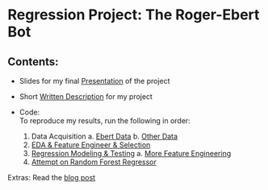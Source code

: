 # Regression Project: The Roger-Ebert Bot

## Contents:
- Slides for my final [Presentation](https://github.com/crystal-ctrl/regression_project/blob/c570d9cc3db996f363387e842fb59bae50172828/Regression%20Presentation.pdf) of the project
- Short [Written Description](https://github.com/crystal-ctrl/regression_project/blob/c570d9cc3db996f363387e842fb59bae50172828/Write%20Up.md) for my project

- Code: <br />
  To reproduce my results, run the following in order: <br />
  1. Data Acquisition
    a. [Ebert Data](https://github.com/crystal-ctrl/regression_project/blob/ba6607148f5924f74489de0370b86f1fb76d835d/1A_Data%20Acquisition%20(Ebert%20Data%20Scraping%20&%20Cleaning).ipynb)
    b. [Other Data](https://github.com/crystal-ctrl/regression_project/blob/ba6607148f5924f74489de0370b86f1fb76d835d/1B_More%20Data%20Acquisition%20and%20Cleaning.ipynb)
  2. [EDA & Feature Engineer & Selection](https://github.com/crystal-ctrl/regression_project/blob/ba6607148f5924f74489de0370b86f1fb76d835d/2_EDA%20&%20FE%20and%20Selection.ipynb)
  3. [Regression Modeling & Testing](https://github.com/crystal-ctrl/regression_project/blob/ba6607148f5924f74489de0370b86f1fb76d835d/3_Modeling_&_Testing.ipynb)
    a. [More Feature Engineering](https://github.com/crystal-ctrl/regression_project/blob/ba6607148f5924f74489de0370b86f1fb76d835d/3a_More%20FE%20and%20Selection.ipynb)
  4. [Attempt on Random Forest Regressor](https://github.com/crystal-ctrl/regression_project/blob/ba6607148f5924f74489de0370b86f1fb76d835d/4_Random%20Forest%20Regressor%20Attempt.ipynb)

Extras: Read the [blog post](https://crystalhuang-ds.medium.com/the-roger-ebert-bot-regression-project-bae0228d6acf)
